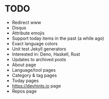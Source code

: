 # TODO

* Redirect www
* Disqus
* Attribute emojis
* Support today items in the past (a while ago)
* Exact language colors
* Unit test Jekyll generators
* Interested in: Deno, Haskell, Rust
* Updates to archived posts
* About page
* Language/tool pages
* Category & tag pages
* Today pages
* https://devhints.io page
* Repos page
